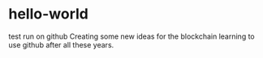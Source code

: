 # hello-world
test run on github 
Creating some new ideas for the blockchain
learning to use github after all these years. 
